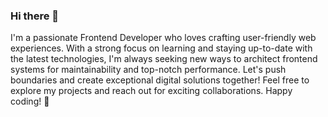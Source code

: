 ### Hi there 👋

I'm a passionate Frontend Developer who loves crafting user-friendly web experiences. With a strong focus on learning and staying up-to-date with the latest technologies, I'm always seeking new ways to architect frontend systems for maintainability and top-notch performance. Let's push boundaries and create exceptional digital solutions together! Feel free to explore my projects and reach out for exciting collaborations. Happy coding! 🚀

<!--
**iswanj/iswanj** is a ✨ _special_ ✨ repository because its `README.md` (this file) appears on your GitHub profile.

Here are some ideas to get you started:

- 🔭 I’m currently working on ...
- 🌱 I’m currently learning ...
- 👯 I’m looking to collaborate on ...
- 🤔 I’m looking for help with ...
- 💬 Ask me about ...
- 📫 How to reach me: ...
- 😄 Pronouns: ...
- ⚡ Fun fact: ...
-->
